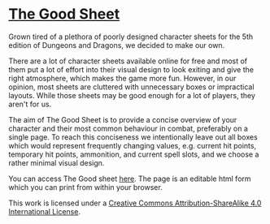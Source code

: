# [The Good Sheet](https://tentawhat.github.io/good_sheet/)

Grown tired of a plethora of poorly designed character sheets for the 5th edition of Dungeons and Dragons, we decided to make our own.

There are a lot of character sheets available online for free and most of them put a lot of effort into their visual design to look exiting and give the right atmosphere, which makes the game more fun.
However, in our opinion, most sheets are cluttered with unnecessary boxes or impractical layouts.
While those sheets may be good enough for a lot of players, they aren't for us.

The aim of The Good Sheet is to provide a concise overview of your character and their most common behaviour in combat, preferably on a single page.
To reach this conciseness we intentionally leave out all boxes which would represent frequently changing values, e.g. current hit points, temporary hit points, ammonition, and current spell slots, and we choose a rather minimal visual design.

You can access The Good sheet [here](https://tentawhat.github.io/good_sheet/).
The page is an editable html form which you can print from within your browser.

This work is licensed under a [Creative Commons Attribution-ShareAlike 4.0 International License](https://creativecommons.org/licenses/by-sa/4.0/).
